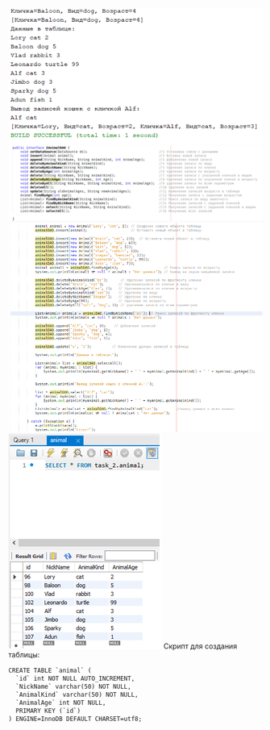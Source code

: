 ![screenshot](Screen1.png)
![screenshot](Screen2.png)
![screenshot](Screen3.png)
![screenshot](Screen4.png)
Скрипт для создания таблицы:
```
CREATE TABLE `animal` (
  `id` int NOT NULL AUTO_INCREMENT, 
  `NickName` varchar(50) NOT NULL,
  `AnimalKind` varchar(50) NOT NULL,
  `AnimalAge` int NOT NULL,
  PRIMARY KEY (`id`)
) ENGINE=InnoDB DEFAULT CHARSET=utf8;
```
